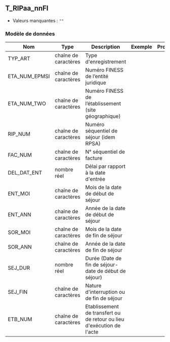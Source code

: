 <!-- SPDX-License-Identifier: MPL-2.0 -->
## T_RIPaa_nnFI

- Valeurs manquantes : `""`

### Modèle de données

|Nom|Type|Description|Exemple|Propriétés|
|-|-|-|-|-|
|TYP_ART|chaîne de caractères|Type d'enregistrement|||
|ETA_NUM_EPMSI|chaîne de caractères|Numéro FINESS de l’entité juridique|||
|ETA_NUM_TWO|chaîne de caractères|Numéro FINESS de l’établissement (site géographique)|||
|RIP_NUM|chaîne de caractères|Numéro séquentiel de séjour (idem RPSA)|||
|FAC_NUM|chaîne de caractères|N° séquentiel de facture|||
|DEL_DAT_ENT|nombre réel|Délai par rapport à la date d'entrée|||
|ENT_MOI|chaîne de caractères|Mois de la date de début de séjour|||
|ENT_ANN|chaîne de caractères|Année de la date de début de séjour|||
|SOR_MOI|chaîne de caractères|Mois de la date de fin de séjour|||
|SOR_ANN|chaîne de caractères|Année de la date de fin de séjour|||
|SEJ_DUR|nombre réel|Durée (Date de fin de séjour-date de début de séjour)|||
|SEJ_FIN|chaîne de caractères|Nature d'interruption ou de fin de séjour|||
|ETB_NUM|chaîne de caractères|Etablissement de transfert ou de retour ou lieu d'exécution de l'acte|||
